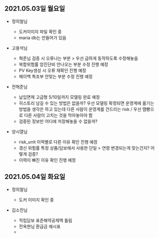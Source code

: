 ## 2021.05.03일 월요일

* 정의철님 
   - 도커이미지 파일 확인 중
   - maria db는 안들어가 있음 
 
* 고용석님 
   -  혁준님 검증 시 오류나는 부분 > 우선 급하게 동작하도록 수정해놓음
   -  복합위험률 암진단비 안나오는 부분 수정 진행 예정
   -  PV Key생성 시 오류 재확인 진행 예정
   -  페이백 특조부 안맞는 부분 수정 진행 예정
 
 * 전혁준님
    - 납입면제 고급형 5/10일까지 모델링 완료 예정
    - 히스토리 남길 수 있는 방법은 없을까? 우선 모델링 확정되면 운영계에 옮기는 방법을 생각은 하고 있는데 다른 사람이 운영계를 건드리는 risk / 우선 땜빵으로 다른 사람이 고치는 것을 막아놓아야 함
    - 검증된 정보만 어디에 저장해놓을 수 없을까?

 * 양시열님
    - risk_unit 이력별로 다른 이유 확인 진행 예정
    - 갱신 위험률 특정 상품/담보에서 사용한 단일 > 연령 변경되는게 맞는건지? 어떻게 검증?
    - 이력이 빠진 이유 확인 진행 예정

## 2021.05.04일 화요일

* 정의철님 
   - 도커 이미지 확인 중
 
 * 김소진님
    - 적립담보 표준해약공제액 틀림
    - 전옥현님 환급금 예시표
   
    * 

<!--stackedit_data:
eyJoaXN0b3J5IjpbLTEwNTc1NzA1NTEsLTI5OTY1MTQ3LC0zND
Q4NzA3OThdfQ==
-->